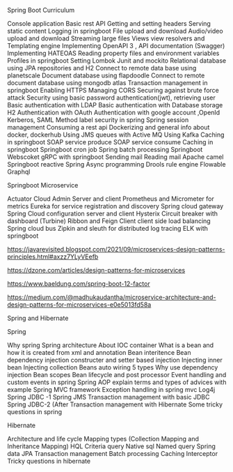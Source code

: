 Spring Boot Curriculum

 

Console application
Basic rest API 
Getting and setting headers
Serving static content
Logging in springboot 
File upload and download
Audio/video upload and download
Streaming large files 
Views view resolvers and Templating engine 
Implementing OpenAPI 3 , API documentation (Swagger)
Implementing HATEOAS
Reading property files and environment variables 
Profiles in springboot
Setting Lombok
Junit and mockito
Relational database using JPA repositories and H2
Connect to remote data base using planetscale
Document database using flapdoodle
Connect to remote document database using mongodb atlas
Transaction management in springboot
Enabling HTTPS
Managing CORS
Securing against brute force attack
Security using basic password authentication(jwt), retrieving user
Basic authentication with LDAP 
Basic authentication with Database storage H2
Authentication with OAuth 
Authentication with google account ,OpenId
Kerberos, SAML
Method label security in spring 
Spring session management
Consuming a rest api
Dockerizing and general info about docker, dockerhub
Using JMS queues with Active MQ
Using Kafka 
Caching in springboot
SOAP service produce 
SOAP service consume 
Caching in springboot
Springboot cron job
Spring batch processing
Springboot Webscoket
gRPC with springboot
Sending mail 
Reading mail 
Apache camel 
Springboot reactive 
Spring Async programming 
Drools rule engine
Flowable
Graphql
 
 

Springboot Microservice 

 

Actuator
Cloud Admin Server and client 
Prometheus and Micrometer for metrics
Eureka for service registration and discovery 
Spring cloud gateway 
Spring Cloud configuration server and client
Hysterix Circuit breaker with dashboard (Turbine)
Ribbon and Feign Client client side load balancing
Spring cloud bus
Zipkin and sleuth for  distributed log tracing
ELK with springboot
 

https://javarevisited.blogspot.com/2021/09/microservices-design-patterns-principles.html#axzz7YLyVEefb

 

https://dzone.com/articles/design-patterns-for-microservices

 

https://www.baeldung.com/spring-boot-12-factor

 

https://medium.com/@madhukaudantha/microservice-architecture-and-design-patterns-for-microservices-e0e5013fd58a

 

Spring and Hibernate 

 

Spring

 

Why spring 
Spring architecture 
About IOC container 
What is a bean and how it is created from xml and annotation 
Bean interitence 
Bean dependency injection constructer and setter based injection 
Injecting inner bean 
Injecting collection 
Beans auto wiring 5 types 
Why use dependency injection 
Bean scopes 
Bean lifecycle and post processor
Event handling and custom events in spring
Spring AOP explain terms and types of advices with example
Spring MVC framework 
Exception handling in spring mvc
Log4j
Spring JDBC -1
Spring JMS
Transaction management with basic JDBC
Spring JDBC-2 (After 
Transaction management with Hibernate
Some tricky questions in spring
 

Hibernate

 

Architecture and life cycle
Mapping types (Collection Mapping and Inheritance Mapping)
HQL
Criteria query
Native sql
Named query
Spring data JPA
Transaction management
Batch processing 
Caching
Interceptor 
Tricky questions in hibernate
 